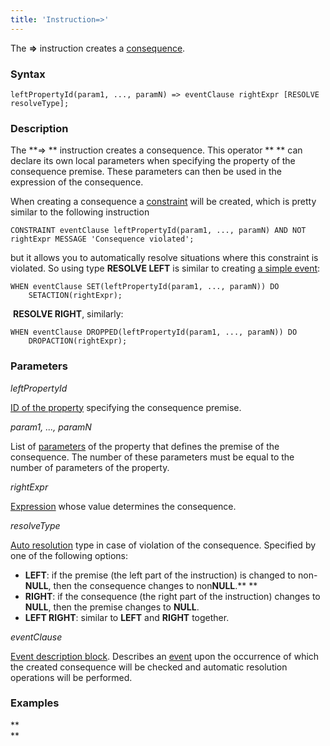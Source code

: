 ```yaml
---
title: 'Instruction=>'
---
```


The **=>** instruction creates a [consequence](Simple_constraints.md).

### Syntax

    leftPropertyId(param1, ..., paramN) => eventClause rightExpr [RESOLVE resolveType];

### Description

The **=> ** instruction creates a consequence. This operator ** ** can declare its own local parameters when specifying the property of the consequence premise. These parameters can then be used in the expression of the consequence.

When creating a consequence a [constraint](Constraints.md) will be created, which is pretty similar to the following instruction

    CONSTRAINT eventClause leftPropertyId(param1, ..., paramN) AND NOT rightExpr MESSAGE 'Consequence violated';

but it allows you to automatically resolve situations where this constraint is violated. So using type **RESOLVE LEFT** is similar to creating [a simple event](Simple_event.md):

    WHEN eventClause SET(leftPropertyId(param1, ..., paramN)) DO 
        SETACTION(rightExpr);

 **RESOLVE RIGHT**, similarly:

    WHEN eventClause DROPPED(leftPropertyId(param1, ..., paramN)) DO
        DROPACTION(rightExpr);

### Parameters

*leftPropertyId*

[ID of the property](IDs.md#propertyid-broken) specifying the consequence premise.

*param1, ..., paramN*

List of [parameters](IDs.md#paramid-broken) of the property that defines the premise of the consequence. The number of these parameters must be equal to the number of parameters of the property.

*rightExpr*

[Expression](Expression.md) whose value determines the consequence.

*resolveType*

[Auto resolution](Simple_event.md) type in case of violation of the consequence. Specified by one of the following options:

-   **LEFT**: if the premise (the left part of the instruction) is changed to non-**NULL**, then the consequence changes to non**NULL**.** **
-   **RIGHT**: if the consequence (the right part of the instruction) changes to **NULL**, then the premise changes to **NULL**.
-   **LEFT RIGHT**: similar to **LEFT** and **RIGHT** together. 

*eventClause*

[Event description block](Event_description_block.md). Describes an [event](Events.md) upon the occurrence of which the created consequence will be checked and automatic resolution operations will be performed.

### Examples



**  
**
